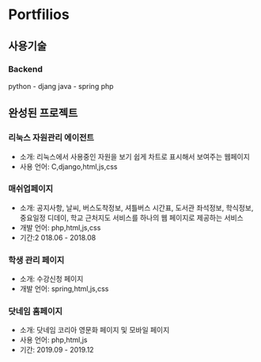 # Portfilios

## 사용기술

### Backend
python - djang
java - spring
php

## 완성된 프로젝트
### 리눅스 자원관리 에이전트
- 소개: 리눅스에서 사용중인 자원을 보기 쉽게 차트로 표시해서 보여주는 웹페이지
- 사용 언어: C,django,html,js,css

### 매쉬업페이지
- 소개: 공지사항, 날씨, 버스도착정보, 셔틀버스 시간표, 도서관 좌석정보, 학식정보, 중요일정 디데이, 학교 근처지도 서비스를 하나의 웹 페이지로 제공하는 서비스
- 개발 언어: php,html,js,css
- 기간:2 018.06 - 2018.08

### 학생 관리 페이지
- 소개: 수강신청 페이지
- 개발 언어: spring,html,js,css

### 닷네임 홈페이지
- 소개: 닷네임 코리아 영문화 페이지 및 모바일 페이지
- 사용 언어: php,html,js
- 기간: 2019.09 - 2019.12
